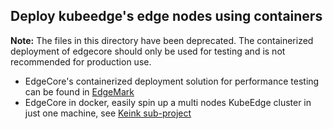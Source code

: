 ## Deploy kubeedge's edge nodes using containers

**Note:** The files in this directory have been deprecated. The containerized deployment of edgecore should only be used for
testing and is not recommended for production use.

- EdgeCore's containerized deployment solution for performance testing can be found in [EdgeMark](../edgemark)
- EdgeCore in docker, easily spin up a multi nodes KubeEdge cluster in just one machine, see [Keink sub-project](https://github.com/kubeedge/keink)